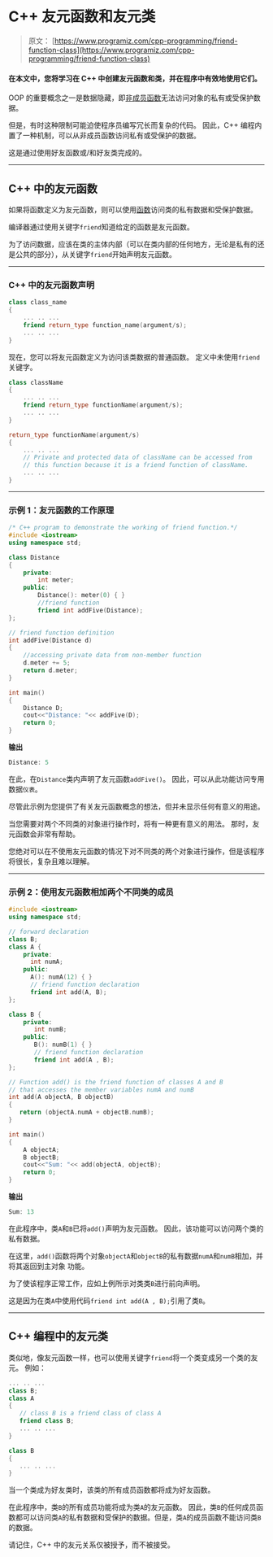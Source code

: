 # C++ 友元函数和友元类

> 原文： [https://www.programiz.com/cpp-programming/friend-function-class](https://www.programiz.com/cpp-programming/friend-function-class)

#### 在本文中，您将学习在 C++ 中创建友元函数和类，并在程序中有效地使用它们。

OOP 的重要概念之一是数据隐藏，即[非成员函数](/cpp-programming/object-class "Non-member function object in C++")无法访问对象的私有或受保护数据。

但是，有时这种限制可能迫使程序员编写冗长而复杂的代码。 因此，C++ 编程内置了一种机制，可以从非成员函数访问私有或受保护的数据。

这是通过使用好友函数或/和好友类完成的。

* * *

## C++ 中的友元函数

如果将函数定义为友元函数，则可以使用[函数](/cpp-programming/function "C++ functions")访问类的私有数据和受保护数据。

编译器通过使用关键字`friend`知道给定的函数是友元函数。

为了访问数据，应该在类的主体内部（可以在类内部的任何地方，无论是私有的还是公共的部分），从关键字`friend`开始声明友元函数。

* * *

### C++ 中的友元函数声明

```cpp
class class_name
{
    ... .. ...
    friend return_type function_name(argument/s);
    ... .. ...
}

```

现在，您可以将友元函数定义为访问该类数据的普通函数。 定义中未使用`friend`关键字。

```cpp
class className
{
    ... .. ...
    friend return_type functionName(argument/s);
    ... .. ...
}

return_type functionName(argument/s)
{
    ... .. ...
    // Private and protected data of className can be accessed from
    // this function because it is a friend function of className.
    ... .. ...
}

```

* * *

### 示例 1：友元函数的工作原理

```cpp
/* C++ program to demonstrate the working of friend function.*/
#include <iostream>
using namespace std;

class Distance
{
    private:
        int meter;
    public:
        Distance(): meter(0) { }
        //friend function
        friend int addFive(Distance);
};

// friend function definition
int addFive(Distance d)
{
    //accessing private data from non-member function
    d.meter += 5;
    return d.meter;
}

int main()
{
    Distance D;
    cout<<"Distance: "<< addFive(D);
    return 0;
} 
```

**输出**

```cpp
Distance: 5
```

在此，在`Distance`类内声明了友元函数`addFive()`。 因此，可以从此功能访问专用数据`仪表`。

尽管此示例为您提供了有关友元函数概念的想法，但并未显示任何有意义的用途。

当您需要对两个不同类的对象进行操作时，将有一种更有意义的用法。 那时，友元函数会非常有帮助。

您绝对可以在不使用友元函数的情况下对不同类的两个对象进行操作，但是该程序将很长，复杂且难以理解。

* * *

### 示例 2：使用友元函数相加两个不同类的成员

```cpp
#include <iostream>
using namespace std;

// forward declaration
class B;
class A {
    private:
      int numA;
    public:
      A(): numA(12) { }
      // friend function declaration
      friend int add(A, B);
};

class B {
    private:
       int numB;
    public:
       B(): numB(1) { }
       // friend function declaration
       friend int add(A , B);
};

// Function add() is the friend function of classes A and B
// that accesses the member variables numA and numB
int add(A objectA, B objectB)
{
   return (objectA.numA + objectB.numB);
}

int main()
{
    A objectA;
    B objectB;
    cout<<"Sum: "<< add(objectA, objectB);
    return 0;
} 
```

**输出**

```cpp
Sum: 13
```

在此程序中，类`A`和`B`已将`add()`声明为友元函数。 因此，该功能可以访问两个类的私有数据。

在这里，`add()`函数将两个对象`objectA`和`objectB`的私有数据`numA`和`numB`相加，并将其返回到主对象 功能。

为了使该程序正常工作，应如上例所示对类类`B`进行前向声明。

这是因为在类`A`中使用代码`friend int add(A , B);`引用了类`B`。

* * *

## C++ 编程中的友元类

类似地，像友元函数一样，也可以使用关键字`friend`将一个类变成另一个类的友元。 例如：

```cpp
... .. ...
class B;
class A
{
   // class B is a friend class of class A
   friend class B;
   ... .. ...
}

class B
{
   ... .. ...
}

```

当一个类成为好友类时，该类的所有成员函数都将成为好友函数。

在此程序中，类`B`的所有成员功能将成为类`A`的友元函数。 因此，类`B`的任何成员函数都可以访问类`A`的私有数据和受保护的数据。但是，类`A`的成员函数不能访问类`B`的数据。

请记住，C++ 中的友元关系仅被授予，而不被接受。